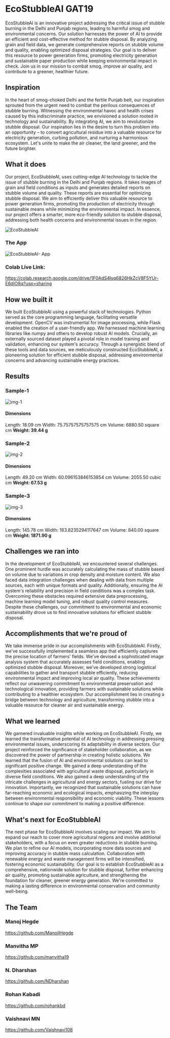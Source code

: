 # EcoStubbleAI GAT19
EcoStubbleAI is an innovative project addressing the critical issue of stubble burning in the Delhi and Punjab regions, leading to harmful smog and environmental concerns. Our solution harnesses the power of AI to provide an efficient and cost-effective method for stubble disposal. By analyzing grain and field data, we generate comprehensive reports on stubble volume and quality, enabling optimized disposal strategies. Our goal is to deliver this resource to power generation firms, promoting electricity generation and sustainable paper production while keeping environmental impact in check. Join us in our mission to combat smog, improve air quality, and contribute to a greener, healthier future.

## Inspiration
In the heart of smog-choked Delhi and the fertile Punjab belt, our inspiration sprouted from the urgent need to combat the perilous consequences of stubble burning. Witnessing the environmental havoc and health crises caused by this indiscriminate practice, we envisioned a solution rooted in technology and sustainability. By integrating AI, we aim to revolutionize stubble disposal. Our inspiration lies in the desire to turn this problem into an opportunity – to convert agricultural residue into a valuable resource for electricity generation, curbing pollution, and nurturing a harmonious ecosystem. Let's unite to make the air cleaner, the land greener, and the future brighter.

## What it does
Our project, EcoStubbleAI, uses cutting-edge AI technology to tackle the issue of stubble burning in the Delhi and Punjab regions. It takes images of grain and field conditions as inputs and generates detailed reports on stubble volume and quality. These reports are essential for optimizing stubble disposal. We aim to efficiently deliver this valuable resource to power generation firms, promoting the production of electricity through sustainable means while minimizing the environmental impact. In essence, our project offers a smarter, more eco-friendly solution to stubble disposal, addressing both health concerns and environmental issues in the region.

![EcoStubbleAI](https://github.com/NDharshan/EcoStubbleAI/assets/98468801/17cc1d37-aa5b-43c9-aad8-e44d3ffd6b5f)

### The App
![EcoStubbleAI- App](https://github.com/NDharshan/EcoStubbleAI/assets/98468801/751c911c-deef-45a7-8046-e86e80e1b2bf)

### Colab Live Link:
https://colab.research.google.com/drive/1F0AdS4Isq6826HkZcV8F5YUr-E6diO8q?usp=sharing

## How we built it
We built EcoStubbleAI using a powerful stack of technologies. Python served as the core programming language, facilitating versatile development. OpenCV was instrumental for image processing, while Flask enabled the creation of a user-friendly app. We harnessed machine learning libraries like numpy and others to develop robust AI models. Crucially, an externally sourced dataset played a pivotal role in model training and validation, enhancing our system's accuracy. Through a synergistic blend of these tools and data sources, we meticulously constructed EcoStubbleAI, a pioneering solution for efficient stubble disposal, addressing environmental concerns and advancing sustainable energy practices.

## Results

### Sample-1
![img-1](https://github.com/NDharshan/EcoStubbleAI/assets/98468801/10348be5-e0e6-4da3-b7a9-663088cb7a96)
#### Dimensions
Length: 18.09 cm
Width: 75.75757575757575 cm
Volume: 6880.50 square cm
**Weight: 39.44 g**

### Sample-2
![img-2](https://github.com/NDharshan/EcoStubbleAI/assets/98468801/aed7c550-eba0-4763-b871-1b8bbdda4927)
#### Dimensions
Length: 49.20 cm
Width: 60.096153846153854 cm
Volume: 2055.50 cubic cm
**Weight: 67.53 g**

### Sample-3
![img-3](https://github.com/NDharshan/EcoStubbleAI/assets/98468801/600788da-ddbd-43c3-b3a8-a6e38ac1916c)
#### Dimensions
Length: 145.78 cm
Width: 183.8235294117647 cm
Volume: 840.00 square cm
**Weight: 1871.90 g**

## Challenges we ran into
In the development of EcoStubbleAI, we encountered several challenges. One prominent hurdle was accurately calculating the mass of stubble based on volume due to variations in crop density and moisture content. We also faced data integration challenges when dealing with data from multiple sources, each with unique formats and quality. Additionally, ensuring the AI system's reliability and precision in field conditions was a complex task. Overcoming these obstacles required extensive data preprocessing, machine learning model tuning, and robust quality control measures. Despite these challenges, our commitment to environmental and economic sustainability drove us to find innovative solutions for efficient stubble disposal.

## Accomplishments that we're proud of
We take immense pride in our accomplishments with EcoStubbleAI. Firstly, we've successfully implemented a seamless app that efficiently captures the precise location of farmers' fields. We've devised a sophisticated image analysis system that accurately assesses field conditions, enabling optimized stubble disposal. Moreover, we've developed strong logistical capabilities to gather and transport stubble efficiently, reducing environmental impact and improving local air quality. These achievements reflect our unwavering commitment to environmental preservation and technological innovation, providing farmers with sustainable solutions while contributing to a healthier ecosystem. Our accomplishment lies in creating a bridge between technology and agriculture, transforming stubble into a valuable resource for cleaner air and sustainable energy.

## What we learned
We garnered invaluable insights while working on EcoStubbleAI. Firstly, we learned the transformative potential of AI technology in addressing pressing environmental issues, underscoring its adaptability in diverse sectors. Our project reinforced the significance of stakeholder collaboration, as we discovered the power of partnership in creating holistic solutions. We learned that the fusion of AI and environmental solutions can lead to significant positive change. We gained a deep understanding of the complexities associated with agricultural waste disposal, particularly in diverse field conditions. We also gained a deep understanding of the intricate challenges in agricultural and energy sectors, fueling our drive for innovation. Importantly, we recognized that sustainable solutions can have far-reaching economic and ecological impacts, emphasizing the interplay between environmental responsibility and economic viability. These lessons continue to shape our commitment to making a positive difference.

## What's next for EcoStubbleAI
The next phase for EcoStubbleAI involves scaling our impact. We aim to expand our reach to cover more agricultural regions and involve additional stakeholders, with a focus on even greater reductions in stubble burning. We plan to refine our AI models, incorporating more data sources and improving accuracy in stubble mass calculation. Collaboration with renewable energy and waste management firms will be intensified, fostering economic sustainability. Our goal is to establish EcoStubbleAI as a comprehensive, nationwide solution for stubble disposal, further enhancing air quality, promoting sustainable agriculture, and strengthening the foundation for cleaner, greener energy generation. We're committed to making a lasting difference in environmental conservation and community well-being.

## The Team
### Manoj Hegde
https://github.com/ManojIHegde

### Manvitha MP
https://github.com/manvitha19

### N. Dharshan
https://github.com/NDharshan

### Rohan Kabadi
https://github.com/rohankbd

### Vaishnavi MN
https://github.com/Vaishnavi108

